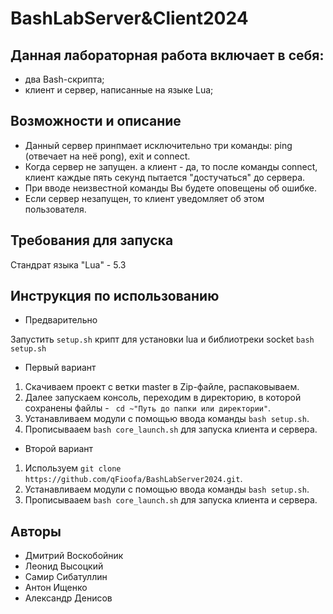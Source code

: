 
# BashLabServer&Client2024

## Данная лабораторная работа включает в себя:
- два Bash-скрипта;
- клиент и сервер, написанные на языке Lua;

## Возможности и описание
- Данный сервер принпмает исключительно три команды: ping (отвечает на неё pong), exit и connect.
- Когда сервер не запущен. а клиент - да, то после команды connect, клиент каждые пять секунд пытается "достучаться" до сервера.
- При вводе неизвестной команды Вы будете оповещены об ошибке.
- Если сервер незапущен, то клиент уведомляет об этом пользователя.
## Требования для запуска
Стандрат языка "Lua" - 5.3
## Инструкция по использованию

- Предварительно

Запустить ```setup.sh``` крипт для установки lua и библиотреки socket
```bash setup.sh```

- Первый вариант
1) Скачиваем проект с ветки master в Zip-файле, распаковываем.
2) Далее запускаем консоль, переходим в директорию, в которой сохранены файлы - ``` cd ~"Путь до папки или директории"```.
3) Устанавливаем модули с помощью ввода команды ```bash setup.sh```.
4) Прописывааем ```bash core_launch.sh``` для запуска клиента и сервера.


- Второй вариант

1) Используем ```git clone https://github.com/qFioofa/BashLabServer2024.git```.
2) Устанавливаем модули с помощью ввода команды ```bash setup.sh```.
3) Прописывааем ```bash core_launch.sh``` для запуска клиента и сервера.

## Авторы
- Дмитрий Воскобойник
- Леонид Высоцкий
- Самир Сибатуллин 
- Антон Ищенко 
- Александр Денисов
